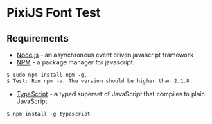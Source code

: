 # PixiJS Font Test


## Requirements
* [Node.js](http://nodejs.org/) - an asynchronous event driven javascript framework
* [NPM](https://www.npmjs.com/) - a package manager for javascript.
```
$ sudo npm install npm -g.
$ Test: Run npm -v. The version should be higher than 2.1.8.
```

* [TypeScript](http://www.typescriptlang.org/) - a typed superset of JavaScript that compiles to plain JavaScript

```
$ npm install -g typescript
```

